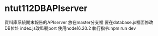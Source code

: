 # ntut112DBAPIserver
資料庫系統期末報告的APIserver
放在master分支裡
要在database.js裡面修改DB位址 index.js改監聽port
使用node16.20.2
執行指令:npm run dev

